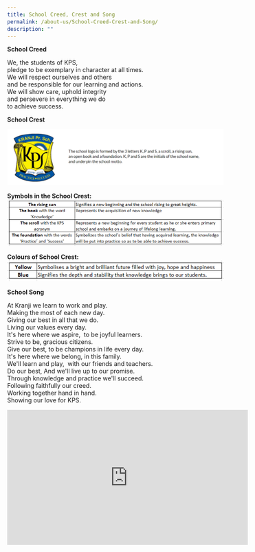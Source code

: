 ```yaml
---
title: School Creed, Crest and Song
permalink: /about-us/School-Creed-Crest-and-Song/
description: ""
---
```

**School Creed**  
  
We, the students of KPS,<br>
pledge to be exemplary in character at all times.  
We will respect ourselves and others  
and be responsible for our learning and actions.  
We will show care, uphold integrity  
and persevere in everything we do  
to achieve success.  
  
**School Crest**

![](/images/About%20Us/School%20Creed,%20Crest%20and%20Song/S01.png)

**Symbols in the School Crest:**
![](/images/About%20Us/School%20Creed,%20Crest%20and%20Song/Symbols.png)

**Colours of School Crest:**
![](/images/About%20Us/School%20Creed,%20Crest%20and%20Song/color.png)

**School Song** 

At Kranji we learn to work and play. <br>Making the most of each new day.<br>Giving our best in all that we do.<br>Living our values every day.<br>It's here where we aspire,  to be joyful learners.<br>
Strive to be, gracious citizens.<br>
Give our best, to be champions in life every day.<br>
It's here where we belong, in this family.<br>
We'll learn and play,  with our friends and teachers.<br>
Do our best, And we'll live up to our promise.<br>
Through knowledge and practice we'll succeed.<br>
Following faithfully our creed.<br>
Working together hand in hand.<br>
Showing our love for KPS.


<iframe width="560" height="315" src="https://www.youtube.com/embed/fnfKtbiLn2k" title="YouTube video player" frameborder="0" allow="accelerometer; autoplay; clipboard-write; encrypted-media; gyroscope; picture-in-picture; web-share" allowfullscreen></iframe>